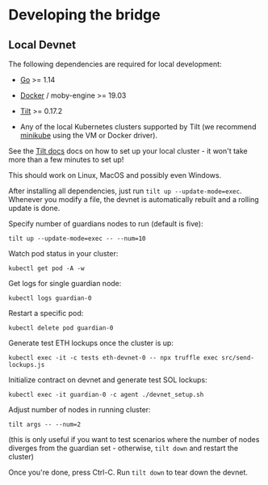 # Developing the bridge

## Local Devnet

The following dependencies are required for local development:

- [Go](https://golang.org/dl/) >= 1.14
- [Docker](https://docs.docker.com/engine/install/) / moby-engine >= 19.03
- [Tilt](http://tilt.dev/) >= 0.17.2

- Any of the local Kubernetes clusters supported by Tilt 
  (we recommend [minikube](https://kubernetes.io/docs/setup/learning-environment/minikube/) using the VM or Docker driver).

See the [Tilt docs](https://docs.tilt.dev/install.html) docs on how to set up your local cluster -
it won't take more than a few minutes to set up!

This should work on Linux, MacOS and possibly even Windows.

After installing all dependencies, just run `tilt up --update-mode=exec`. 
Whenever you modify a file, the devnet is automatically rebuilt and a rolling update is done.

Specify number of guardians nodes to run (default is five):

    tilt up --update-mode=exec -- --num=10

Watch pod status in your cluster:

    kubectl get pod -A -w
    
Get logs for single guardian node:

    kubectl logs guardian-0

Restart a specific pod:

    kubectl delete pod guardian-0

Generate test ETH lockups once the cluster is up:

    kubectl exec -it -c tests eth-devnet-0 -- npx truffle exec src/send-lockups.js

Initialize contract on devnet and generate test SOL lockups:

    kubectl exec -it guardian-0 -c agent ./devnet_setup.sh

Adjust number of nodes in running cluster:

    tilt args -- --num=2
    
(this is only useful if you want to test scenarios where the number
of nodes diverges from the guardian set - otherwise, `tilt down` and restart the cluster)

Once you're done, press Ctrl-C. Run `tilt down` to tear down the devnet.

